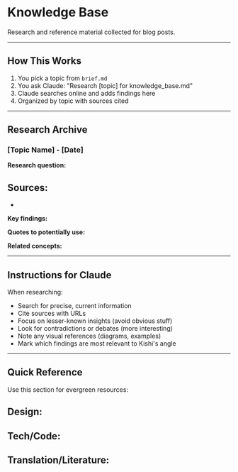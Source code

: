 # Knowledge Base

Research and reference material collected for blog posts.

---

## How This Works

1. You pick a topic from `brief.md`
2. You ask Claude: "Research [topic] for knowledge_base.md"
3. Claude searches online and adds findings here
4. Organized by topic with sources cited

---

## Research Archive

### [Topic Name] - [Date]

**Research question:**


**Sources:**
-
-

**Key findings:**


**Quotes to potentially use:**


**Related concepts:**


---

## Instructions for Claude

When researching:
- Search for precise, current information
- Cite sources with URLs
- Focus on lesser-known insights (avoid obvious stuff)
- Look for contradictions or debates (more interesting)
- Note any visual references (diagrams, examples)
- Mark which findings are most relevant to Kishi's angle

---

## Quick Reference

Use this section for evergreen resources:

**Design:**
-

**Tech/Code:**
-

**Translation/Literature:**
-
